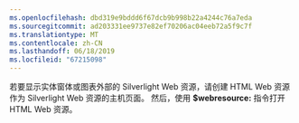 ```yaml
---
ms.openlocfilehash: dbd319e9bddd6f67dcb9b998b22a4244c76a7eda
ms.sourcegitcommit: ad203331ee9737e82ef70206ac04eeb72a5f9c7f
ms.translationtype: MT
ms.contentlocale: zh-CN
ms.lasthandoff: 06/18/2019
ms.locfileid: "67215098"
---
```

若要显示实体窗体或图表外部的 Silverlight Web 资源，请创建 HTML Web 资源作为 Silverlight Web 资源的主机页面。 然后，使用 **$webresource:** 指令打开 HTML Web 资源。